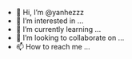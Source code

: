 - 👋 Hi, I’m @yanhezzz
- 👀 I’m interested in ...
- 🌱 I’m currently learning ...
- 💞️ I’m looking to collaborate on ...
- 📫 How to reach me ...

<!---
yanhezzz/yanhezzz is a ✨ special ✨ repository because its `README.md` (this file) appears on your GitHub profile.
You can click the Preview link to take a look at your changes.
--->
